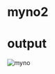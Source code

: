 # myno2

# output

![myno](https://user-images.githubusercontent.com/90206489/179454528-6d96004c-b517-4deb-a0c0-0eb2777051ae.jpg)
